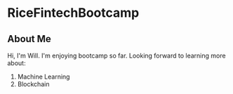 # RiceFintechBootcamp

## About Me
Hi, I'm Will. I'm enjoying bootcamp so far. Looking forward to learning more about:

1. Machine Learning
2. Blockchain
